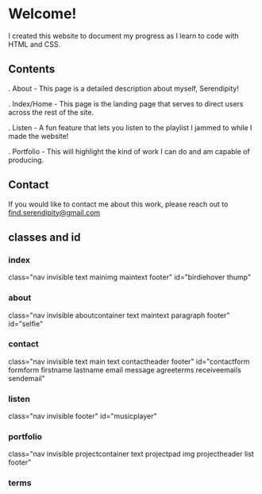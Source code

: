 # Welcome!

I created this website to document my progress as I learn to code with HTML and CSS. 

## Contents

. About - This page is a detailed description about myself, Serendipity!  

. Index/Home - This page is the landing page that serves to direct users across the rest of the site.  

. Listen - A fun feature that lets you listen to the playlist I jammed to while I made the website!  

. Portfolio - This will highlight the kind of work I can do and am capable of producing.  

## Contact

If you would like to contact me about this work, please reach out to find.serendipity@gmail.com

## classes and id

### index

class="nav invisible text mainimg maintext footer"
id="birdiehover thump"

### about

class="nav invisible aboutcontainer text maintext paragraph footer"
id="selfie" 

### contact

class="nav invisible text main text contactheader footer"
id="contactform formform firstname lastname email message agreeterms receiveemails sendemail"

### listen

class="nav invisible footer"
id="musicplayer"

### portfolio

class="nav invisible projectcontainer text projectpad img projectheader list footer"

### terms

